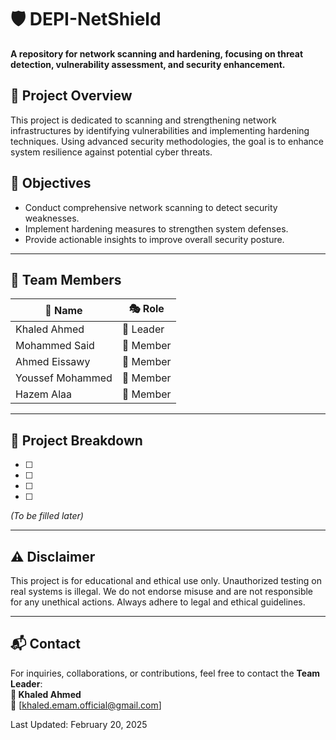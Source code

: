 # 🛡 DEPI-NetShield

**A repository for network scanning and hardening, focusing on threat detection, vulnerability assessment, and security enhancement.**

## 📌 Project Overview
This project is dedicated to scanning and strengthening network infrastructures by identifying vulnerabilities and implementing hardening techniques. Using advanced security methodologies, the goal is to enhance system resilience against potential cyber threats.

## 🎯 Objectives
- Conduct comprehensive network scanning to detect security weaknesses.
- Implement hardening measures to strengthen system defenses.
- Provide actionable insights to improve overall security posture.

---

## 👥 Team Members  

| 🏅 Name            | 🎭 Role   |
|------------------|-----------|
|  Khaled Ahmed   | 🔹 Leader  |
| Mohammed Said   | 🔹 Member  |
| Ahmed Eissawy   | 🔹 Member  |
| Youssef Mohammed | 🔹 Member  |
| Hazem Alaa      | 🔹 Member  |

--- 

## 📌 Project Breakdown  

- [ ]  
- [ ]  
- [ ]  
- [ ]  

*(To be filled later)*  

---

## ⚠️ Disclaimer  
This project is for educational and ethical use only. Unauthorized testing on real systems is illegal. We do not endorse misuse and are not responsible for any unethical actions. Always adhere to legal and ethical guidelines.  

---

## 📬 Contact  
For inquiries, collaborations, or contributions, feel free to contact the **Team Leader**:  
**🔹 Khaled Ahmed**  
📧 [khaled.emam.official@gmail.com]  

Last Updated: February 20, 2025


